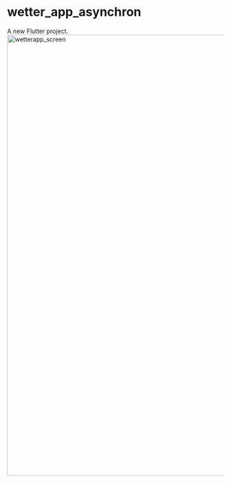 # wetter_app_asynchron

A new Flutter project.
<img width="1024" alt="wetterapp_screen" src="https://github.com/jubeXyz/wetter_app_asynchron/assets/151916746/d03807f8-bb65-450b-9969-784b5bfb7834">
